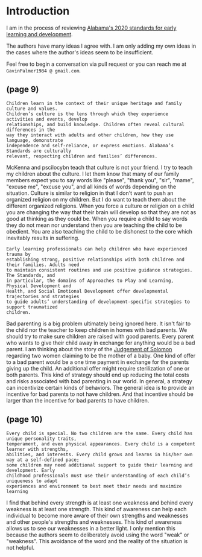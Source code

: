 # Introduction

I am in the process of reviewing [Alabama's 2020 standards for early learning and development](https://github.com/GavinPalmer1984/review-alabama-standards-for-early-learning-and-development/blob/master/pdfs/LL_DECE_Standards_FullDraft9.pdf).

The authors have many ideas I agree with.  I am only adding my own ideas in the cases where the author's ideas seem to be insufficient.

Feel free to begin a conversation via pull request or you can reach me at `GavinPalmer1984 @ gmail.com`.

## (page 9)

```
Children learn in the context of their unique heritage and family culture and values.
Children’s culture is the lens through which they experience activities and events, develop
relationships, and build knowledge. Children often reveal cultural differences in the
way they interact with adults and other children, how they use language, demonstrate
independence and self-reliance, or express emotions. Alabama’s Standards are culturally
relevant, respecting children and families’ differences.
```

McKenna and pscilocybn teach that culture is not your friend.  I try to teach my children about the culture.  I let them know that many of our family members expect you to say words like "please", "thank you", "sir", "mame", "excuse me", "excuse you", and all kinds of words depending on the situation.  Culture is similar to religion in that I don't want to push an organized religion on my children.  But I do want to teach them about the different organized religions.  When you force a culture or religion on a child you are changing the way that their brain will develop so that they are not as good at thinking as they could be.  When you require a child to say words they do not mean nor understand then you are teaching the child to be obedient.  You are also teaching the child to be dishonest to the core which inevitably results in suffering.

```
Early learning professionals can help children who have experienced trauma by
establishing strong, positive relationships with both children and their families. Adults need
to maintain consistent routines and use positive guidance strategies. The Standards, and
in particular, the domains of Approaches to Play and Learning, Physical Development and
Health, and Social Emotional Development offer developmental trajectories and strategies
to guide adults’ understanding of development-specific strategies to support traumatized
children.
```

Bad parenting is a big problem ultimately being ignored here.  It isn't fair to the child nor the teacher to keep children in homes with bad parents.  We should try to make sure children are raised with good parents.  Every parent who wants to give their child away in exchange for anything would be a bad parent.  I am thinking about the story of the [Judgement of Solomon](https://en.wikipedia.org/wiki/Judgment_of_Solomon) regarding two women claiming to be the mother of a baby.  One kind of offer to a bad parent would be a one time payment in exchange for the parents giving up the child.  An additional offer might require sterilization of one or both parents.  This kind of strategy should end up reducing the total costs and risks associated with bad parenting in our world.  In general, a strategy can incentivize certain kinds of behaviors.  The general idea is to provide an incentive for bad parents to not have children.  And that incentive should be larger than the incentive for bad parents to have children.

## (page 10)

```
Every child is special. No two children are the same. Every child has unique personality traits,
temperament, and even physical appearances. Every child is a competent learner with strengths,
abilities, and interests. Every child grows and learns in his/her own way at a self-defined pace;
some children may need additional support to guide their learning and development. Early
childhood professionals must use their understanding of each child’s uniqueness to adapt
experiences and environment to best meet their needs and maximize learning
```

I find that behind every strength is at least one weakness and behind every weakness is at least one strength.  This kind of awareness can help each individual to become more aware of their own strengths and weaknesses and other people's strengths and weaknesses.  This kind of awareness allows us to see our weaknesses in a better light.  I only mention this because the authors seem to deliberately avoid using the word "weak" or "weakness".  This avoidance of the word and the reality of the situation is not helpful.